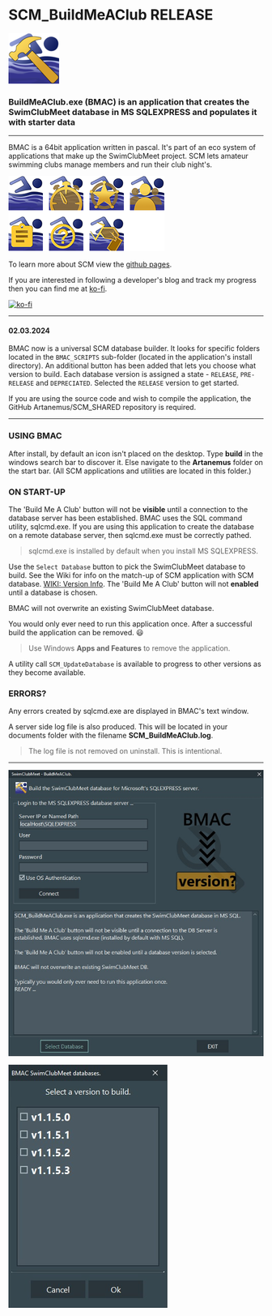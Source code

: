 ﻿# SCM_BuildMeAClub RELEASE

![Hero BuildMeAClub ICON](ASSETS/SCM_BMAC_100x100.bmp)

### BuildMeAClub.exe (BMAC) is an application that creates the SwimClubMeet database in MS SQLEXPRESS and populates it with starter data

---
BMAC is a 64bit application written in pascal. It's part of an eco system of applications that make up the SwimClubMeet project. SCM lets amateur swimming clubs manage members and run their club night's.

![The eco system of SCM](ASSETS/SCM_GroupOfIcons.png)

To learn more about SCM view the [github pages](https://artanemus.github.io/index.html).

If you are interested in following a developer's blog and track my progress then you can find me at [ko-fi](https://ko-fi.com/artanemus).

[![ko-fi](https://ko-fi.com/img/githubbutton_sm.svg)](https://ko-fi.com/V7V7EU686)

---

#### 02.03.2024

BMAC now is a universal SCM database builder. It looks for specific folders located in the `BMAC_SCRIPTS` sub-folder (located in the application's install directory). An additional button has been added that lets you choose what version to build. Each database version is assigned a state - `RELEASE`, `PRE-RELEASE` and `DEPRECIATED`. Selected the `RELEASE` version to get started.

If you are using the source code and wish to compile the application, the GitHub Artanemus/SCM_SHARED repository is required. 

---

### USING BMAC

After install, by default an icon isn't placed on the desktop. Type **build** in the windows search bar to discover it. Else navigate to the **Artanemus** folder on the start bar. (All SCM applications and utilities are located in this folder.)

### ON START-UP

The 'Build Me A Club' button will not be **visible** until a connection to the database server has been established. BMAC uses the SQL command utility, sqlcmd.exe. If you are using this application to create the database on a remote database server, then sqlcmd.exe must be correctly pathed.

> sqlcmd.exe is installed by default when you install MS SQLEXPRESS.

Use the `Select Database` button to pick the SwimClubMeet database to build. See the Wiki for info on the match-up of SCM application with SCM database. [WIKI: Version Info](https://github.com/Artanemus/SCM_BuildMeAClub-R/wiki/Version-Info). The 'Build Me A Club' button will not **enabled** until a database is chosen.

BMAC will not overwrite an existing SwimClubMeet database.

You would only ever need to run this application once. After a successful build the application can be removed. 😃

> Use Windows **Apps and Features** to remove the application.

A utility call `SCM_UpdateDatabase` is available to progress to other versions as they become available.

### ERRORS?

Any errors created by sqlcmd.exe are displayed in BMAC's text window.

A server side log file is also produced. This will be located in your documents folder with the filename **SCM_BuildMeAClub.log**.

> The log file is not removed on uninstall. This is intentional.

---

![ScreenShot of BMAC prior to login.](ASSETS/Screenshot%20BMAC%20MainForm.JPG)

![ScreenShot of Select Database DLG.](ASSETS/Screenshot%20BMAC%20Select%20DB.JPG)

